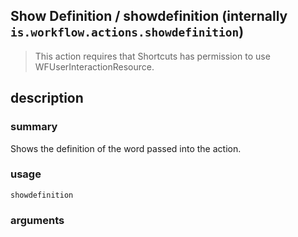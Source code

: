 
## Show Definition / showdefinition (internally `is.workflow.actions.showdefinition`)


> This action requires that Shortcuts has permission to use WFUserInteractionResource.


## description
### summary
Shows the definition of the word passed into the action.


### usage
`showdefinition `

### arguments


